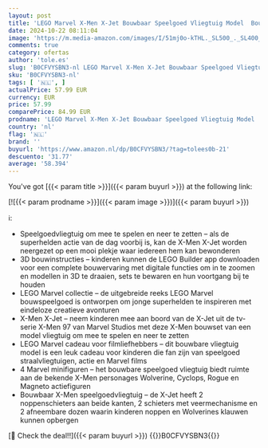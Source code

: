 ```yaml
---
layout: post
title: 'LEGO Marvel X-Men X-Jet Bouwbaar Speelgoed Vliegtuig Model  Bouwset met Minifiguren van Superhelden  Cadeau voor Kinderen  Jongens en Meisjes vanaf 8 Jaar 76281'
date: 2024-10-22 08:11:04
image: 'https://m.media-amazon.com/images/I/51mj0o-kTHL._SL500_._SL400_.jpg'
comments: true
category: ofertas
author: 'tole.es'
slug: 'B0CFVYSBN3-nl LEGO Marvel X-Men X-Jet Bouwbaar Speelgoed Vliegtuig Model...'
sku: 'B0CFVYSBN3-nl'
tags: [ '🇳🇱', ]
actualPrice: 57.99 EUR
currency: EUR
price: 57.99
comparePrice: 84.99 EUR
prodname: 'LEGO Marvel X-Men X-Jet Bouwbaar Speelgoed Vliegtuig Model  Bouwset met Minifiguren van Superhelden  Cadeau voor Kinderen  Jongens en Meisjes vanaf 8 Jaar 76281'
country: 'nl'
flag: '🇳🇱'
brand: ''
buyurl: 'https://www.amazon.nl/dp/B0CFVYSBN3/?tag=tolees0b-21'
descuento: '31.77'
average: '58.394'
---
```


You've got [{{< param title >}}]({{< param buyurl >}}) at the following link:

[![{{< param prodname >}}]({{< param image >}})]({{< param buyurl >}})

ℹ️:

- Speelgoedvliegtuig om mee te spelen en neer te zetten – als de superhelden actie van de dag voorbij is, kan de X-Men X-Jet worden neergezet op een mooi plekje waar iedereen hem kan bewonderen
- 3D bouwinstructies – kinderen kunnen de LEGO Builder app downloaden voor een complete bouwervaring met digitale functies om in te zoomen en modellen in 3D te draaien, sets te bewaren en hun voortgang bij te houden
- LEGO Marvel collectie – de uitgebreide reeks LEGO Marvel bouwspeelgoed is ontworpen om jonge superhelden te inspireren met eindeloze creatieve avonturen
- X-Men X-Jet – neem kinderen mee aan boord van de X-Jet uit de tv-serie X-Men 97 van Marvel Studios met deze X-Men bouwset van een model vliegtuig om mee te spelen en neer te zetten
- LEGO Marvel cadeau voor filmliefhebbers – dit bouwbare vliegtuig model is een leuk cadeau voor kinderen die fan zijn van speelgoed straalvliegtuigen, actie en Marvel films
- 4 Marvel minifiguren – het bouwbare speelgoed vliegtuig biedt ruimte aan de bekende X-Men personages Wolverine, Cyclops, Rogue en Magneto actiefiguren
- Bouwbaar X-Men speelgoedvliegtuig – de X-Jet heeft 2 noppenschieters aan beide kanten, 2 schieters met veermechanisme en 2 afneembare dozen waarin kinderen noppen en Wolverines klauwen kunnen opbergen

[🛒 Check the deal!!]({{< param buyurl >}})
{{<world>}}B0CFVYSBN3{{</world>}}
